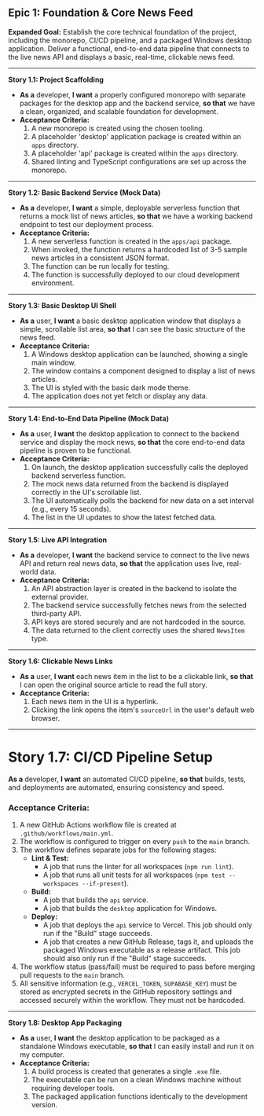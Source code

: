 ## Epic 1: Foundation & Core News Feed

**Expanded Goal:** Establish the core technical foundation of the project, including the monorepo, CI/CD pipeline, and a packaged Windows desktop application. Deliver a functional, end-to-end data pipeline that connects to the live news API and displays a basic, real-time, clickable news feed.

---

**Story 1.1: Project Scaffolding**
*   **As a** developer, **I want** a properly configured monorepo with separate packages for the desktop app and the backend service, **so that** we have a clean, organized, and scalable foundation for development.
*   **Acceptance Criteria:**
    1.  A new monorepo is created using the chosen tooling.
    2.  A placeholder 'desktop' application package is created within an `apps` directory.
    3.  A placeholder 'api' package is created within the `apps` directory.
    4.  Shared linting and TypeScript configurations are set up across the monorepo.

---

**Story 1.2: Basic Backend Service (Mock Data)**
*   **As a** developer, **I want** a simple, deployable serverless function that returns a mock list of news articles, **so that** we have a working backend endpoint to test our deployment process.
*   **Acceptance Criteria:**
    1.  A new serverless function is created in the `apps/api` package.
    2.  When invoked, the function returns a hardcoded list of 3-5 sample news articles in a consistent JSON format.
    3.  The function can be run locally for testing.
    4.  The function is successfully deployed to our cloud development environment.

---

**Story 1.3: Basic Desktop UI Shell**
*   **As a** user, **I want** a basic desktop application window that displays a simple, scrollable list area, **so that** I can see the basic structure of the news feed.
*   **Acceptance Criteria:**
    1.  A Windows desktop application can be launched, showing a single main window.
    2.  The window contains a component designed to display a list of news articles.
    3.  The UI is styled with the basic dark mode theme.
    4.  The application does not yet fetch or display any data.

---

**Story 1.4: End-to-End Data Pipeline (Mock Data)**
*   **As a** user, **I want** the desktop application to connect to the backend service and display the mock news, **so that** the core end-to-end data pipeline is proven to be functional.
*   **Acceptance Criteria:**
    1.  On launch, the desktop application successfully calls the deployed backend serverless function.
    2.  The mock news data returned from the backend is displayed correctly in the UI's scrollable list.
    3.  The UI automatically polls the backend for new data on a set interval (e.g., every 15 seconds).
    4.  The list in the UI updates to show the latest fetched data.

---

**Story 1.5: Live API Integration**
*   **As a** developer, **I want** the backend service to connect to the live news API and return real news data, **so that** the application uses live, real-world data.
*   **Acceptance Criteria:**
    1.  An API abstraction layer is created in the backend to isolate the external provider.
    2.  The backend service successfully fetches news from the selected third-party API.
    3.  API keys are stored securely and are not hardcoded in the source.
    4.  The data returned to the client correctly uses the shared `NewsItem` type.

---

**Story 1.6: Clickable News Links**
*   **As a** user, **I want** each news item in the list to be a clickable link, **so that** I can open the original source article to read the full story.
*   **Acceptance Criteria:**
    1.  Each news item in the UI is a hyperlink.
    2.  Clicking the link opens the item's `sourceUrl` in the user's default web browser.

---

# Story 1.7: CI/CD Pipeline Setup

**As a** developer, **I want** an automated CI/CD pipeline, **so that** builds, tests, and deployments are automated, ensuring consistency and speed.

### Acceptance Criteria:

1.  A new GitHub Actions workflow file is created at `.github/workflows/main.yml`.
2.  The workflow is configured to trigger on every `push` to the `main` branch.
3.  The workflow defines separate jobs for the following stages:
    *   **Lint & Test:**
        *   A job that runs the linter for all workspaces (`npm run lint`).
        *   A job that runs all unit tests for all workspaces (`npm test --workspaces --if-present`).
    *   **Build:**
        *   A job that builds the `api` service.
        *   A job that builds the `desktop` application for Windows.
    *   **Deploy:**
        *   A job that deploys the `api` service to Vercel. This job should only run if the "Build" stage succeeds.
        *   A job that creates a new GitHub Release, tags it, and uploads the packaged Windows executable as a release artifact. This job should also only run if the "Build" stage succeeds.
4.  The workflow status (pass/fail) must be required to pass before merging pull requests to the `main` branch.
5.  All sensitive information (e.g., `VERCEL_TOKEN`, `SUPABASE_KEY`) must be stored as encrypted secrets in the GitHub repository settings and accessed securely within the workflow. They must not be hardcoded.

---

**Story 1.8: Desktop App Packaging**
*   **As a** user, **I want** the desktop application to be packaged as a standalone Windows executable, **so that** I can easily install and run it on my computer.
*   **Acceptance Criteria:**
    1.  A build process is created that generates a single `.exe` file.
    2.  The executable can be run on a clean Windows machine without requiring developer tools.
    3.  The packaged application functions identically to the development version.
